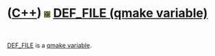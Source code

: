 



 

 

 

 

 

([C++](Cpp.md)) ![Qt](PicQt.png) [DEF\_FILE (qmake variable)](CppQmakeDef_file.md)
====================================================================================

 

[DEF\_FILE](CppQmakeDef_file.md) is a [qmake
variable](CppQmakeVariable.md).

 

 

 

 

 





 



